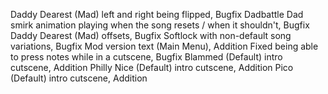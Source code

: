 Daddy Dearest (Mad) left and right being flipped, Bugfix
Dadbattle Dad smirk animation playing when the song resets / when it shouldn't, Bugfix
Daddy Dearest (Mad) offsets, Bugfix
Softlock with non-default song variations, Bugfix
Mod version text (Main Menu), Addition
Fixed being able to press notes while in a cutscene, Bugfix
Blammed (Default) intro cutscene, Addition
Philly Nice (Default) intro cutscene, Addition
Pico (Default) intro cutscene, Addition